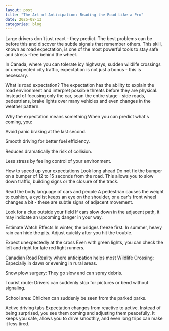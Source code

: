 ```yaml
---
layout: post
title: "The Art of Anticipation: Reading the Road Like a Pro"
date: 2025-08-13
categories: blog
---
```


Large drivers don't just react - they predict. The best problems can be before this and discover the subtle signals that remember others. This skill, known as road expectation, is one of the most powerful tools to stay safe and stress -free behind the wheel.

In Canada, where you can tolerate icy highways, sudden wildlife crossings or unexpected city traffic, expectation is not just a bonus - this is necessary.

What is road expectation?
The expectation has the ability to explain the road environment and interpret possible threats before they are physical. Instead of focusing only the car, scan the entire stage - side roads, pedestrians, brake lights over many vehicles and even changes in the weather pattern.

Why the expectation means something
When you can predict what's coming, you:

Avoid panic braking at the last second.

Smooth driving for better fuel efficiency.

Reduces dramatically the risk of collision.

Less stress by feeling control of your environment.

How to speed up your expectations
Look long ahead
Do not fix the bumper on a bumper of 12 to 15 seconds from the road. This allows you to slow down traffic, building signs or the closure of the track.

Read the body language of cars and people
A pedestrian causes the weight to cushion, a cyclist keeps an eye on the shoulder, or a car's front wheel changes a bit - these are subtle signs of adjacent movement.

Look for a clue outside your field
If cars slow down in the adjacent path, it may indicate an upcoming danger in your way.

Estimate Watch Effects
In winter, the bridges freeze first. In summer, heavy rain can hide the pits. Adjust quickly after you hit the trouble.

Expect unexpectedly at the cross
Even with green lights, you can check the left and right for late red light runners.

Canadian Road Reality where anticipation helps most
Wildlife Crossing: Especially in dawn or evening in rural areas.

Snow plow surgery: They go slow and can spray debris.

Tourist route: Drivers can suddenly stop for pictures or bend without signaling.

School area: Children can suddenly be seen from the parked parks.

Active driving tabs
Expectation changes from reactive to active. Instead of being surprised, you see them coming and adjusting them peacefully. It keeps you safe, allows you to drive smoothly, and even long trips can make it less tired.
